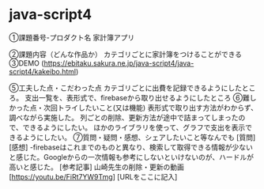 # java-script4
①課題番号-プロダクト名
家計簿アプリ

②課題内容（どんな作品か）
カテゴリごとに家計簿をつけることができる
③DEMO
(https://ebitaku.sakura.ne.jp/java-script4/java-script4/kakeibo.html)

⑤工夫した点・こだわった点
カテゴリごとに出費を記録できるようにしたところ。
支出一覧を、表形式で、firebaseから取り出せるようにしたところ
⑥難しかった点・次回トライしたいこと(又は機能)
表形式で取り出す方法がわからず、調べながら実施した。
列ごとの削除、更新方法が途中で詰まってしまったので、できるようにしたい。
ほかのライブラリを使って、グラフで支出を表示できるようにしたい。
⑦質問・疑問・感想、シェアしたいこと等なんでも
[質問]
[感想] -firebaseはこれまでのものと異なり、検索して取得できる情報が少ないと感じた。Googleからの一次情報も参考にしないといけないのが、ハードルが高いと感じた。
[参考記事]
山崎先生の削除・更新の動画[https://youtu.be/FiRt7YW9Tmg]
[URLをここに記入]
